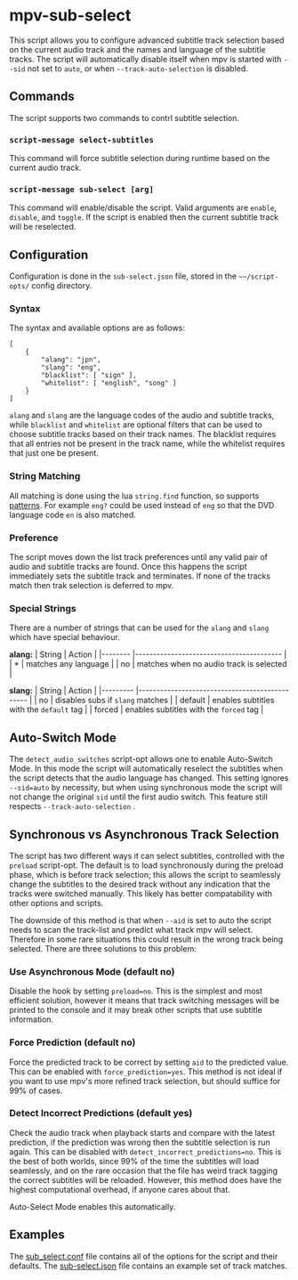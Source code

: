 # mpv-sub-select

This script allows you to configure advanced subtitle track selection based on the current audio track and the names and language of the subtitle tracks. The script will automatically disable itself when mpv is started with `--sid` not set to `auto`, or when `--track-auto-selection` is disabled.

## Commands
The script supports two commands to contrl subtitle selection.

### `script-message select-subtitles`
This command will force subtitle selection during runtime based on the current audio track.

### `script-message sub-select [arg]`
This command will enable/disable the script. Valid arguments are `enable`, `disable`, and `toggle`. If the script is enabled then the current subtitle track will be reselected.

## Configuration

Configuration is done in the `sub-select.json` file, stored in the `~~/script-opts/` config directory.

### Syntax
The syntax and available options are as follows:

```
[
    {
        "alang": "jpn",
        "slang": "eng",
        "blacklist": [ "sign" ],
        "whitelist": [ "english", "song" ]
    }
]
```

`alang` and `slang` are the language codes of the audio and subtitle tracks, while `blacklist` and `whitelist` are optional filters that can be used to choose subtitle tracks based on their track names. The blacklist requires that all entries not be present in the track name, while the whitelist requires that just one be present.

### String Matching
All matching is done using the lua `string.find` function, so supports [patterns](http://lua-users.org/wiki/PatternsTutorial). For example `eng?` could be used instead of `eng` so that the DVD language code `en` is also matched.

### Preference

The script moves down the list track preferences until any valid pair of audio and subtitle tracks are found. Once this happens the script immediately sets the subtitle track and terminates. If none of the tracks match then trak selection is deferred to mpv.

### Special Strings
There are a number of strings that can be used for the `alang` and `slang` which have special behaviour.

**alang:**
| String 	| Action                                  	|
|--------	|-----------------------------------------	|
| *      	| matches any language                    	|
| no     	| matches when no audio track is selected 	|

**slang:**
| String  	| Action                                        	|
|---------	|-----------------------------------------------	|
| no      	| disables subs if `slang` matches                	|
| default 	| enables subtitles with the `default` tag       	|
| forced  	| enables subtitles with the `forced` tag       	|

## Auto-Switch Mode
The `detect_audio_switches` script-opt allows one to enable Auto-Switch Mode. In this mode the script will automatically reselect the subtitles when the script detects that the audio language has changed.
This setting ignores `--sid=auto` by necessity, but when using synchronous mode the script will not change the original `sid` until the first audio switch. This feature still respects `--track-auto-selection` .


## Synchronous vs Asynchronous Track Selection
The script has two different ways it can select subtitles, controlled with the `preload` script-opt. The default is to load synchronously during the preload phase, which is before track selection; this allows the script to seamlessly change the subtitles to the desired track without any indication that the tracks were switched manually. This likely has better compatability with other options and scripts.

The downside of this method is that when `--aid` is set to auto the script needs to scan the track-list and predict what track mpv will select. Therefore in some rare situations this could result in the wrong track being selected. There are three solutions to this problem:

### Use Asynchronous Mode (default no)
Disable the hook by setting `preload=no`. This is the simplest and most efficient solution, however it means that track switching messages will be printed to the console and it may break other scripts that use subtitle information.

### Force Prediction (default no)
Force the predicted track to be correct by setting `aid` to the predicted value. This can be enabled with `force_prediction=yes`. This method is not ideal if you want to use mpv's more refined track selection, but should suffice for 99% of cases.

### Detect Incorrect Predictions (default yes)
Check the audio track when playback starts and compare with the latest prediction, if the prediction was wrong then the subtitle selection is run again. This can be disabled with `detect_incorrect_predictions=no`. This is the best of both worlds, since 99% of the time the subtitles will load seamlessly, and on the rare occasion that the file has weird track tagging the correct subtitles will be reloaded. However, this method does have the highest computational overhead, if anyone cares about that.

Auto-Select Mode enables this automatically.


## Examples

The [sub_select.conf](/sub_select.conf) file contains all of the options for the script and their defaults. The [sub-select.json](/sub-select.json) file contains an example set of track matches.
